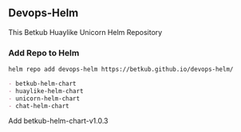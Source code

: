 ## Devops-Helm

This Betkub Huaylike Unicorn Helm Repository

### Add Repo to Helm

```markdown
helm repo add devops-helm https://betkub.github.io/devops-helm/

- betkub-helm-chart
- huaylike-helm-chart
- unicorn-helm-chart
- chat-helm-chart
```
Add betkub-helm-chart-v1.0.3